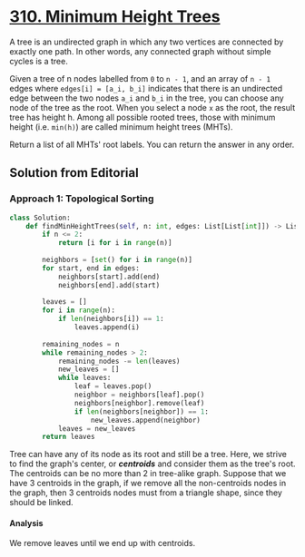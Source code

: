# [310. Minimum Height Trees](https://leetcode.com/problems/minimum-height-trees/?envType=daily-question&envId=2024-04-23)

A tree is an undirected graph in which any two vertices are connected by exactly one path. In other words, any connected graph without simple cycles is a tree.

Given a tree of n nodes labelled from `0` to `n - 1`, and an array of `n - 1` edges where `edges[i] = [a_i, b_i]` indicates that there is an undirected edge between the two nodes `a_i` and `b_i` in the tree, you can choose any node of the tree as the root. When you select a node `x` as the root, the result tree has height h. Among all possible rooted trees, those with minimum height (i.e. `min(h)`)  are called minimum height trees (MHTs).

Return a list of all MHTs' root labels. You can return the answer in any order.

## Solution from Editorial

### Approach 1: Topological Sorting

```python
class Solution:
    def findMinHeightTrees(self, n: int, edges: List[List[int]]) -> List[int]:
        if n <= 2:
            return [i for i in range(n)]
        
        neighbors = [set() for i in range(n)]
        for start, end in edges:
            neighbors[start].add(end)
            neighbors[end].add(start)
        
        leaves = []
        for i in range(n):
            if len(neighbors[i]) == 1:
                leaves.append(i)
        
        remaining_nodes = n
        while remaining_nodes > 2:
            remaining_nodes -= len(leaves)
            new_leaves = []
            while leaves:
                leaf = leaves.pop()
                neighbor = neighbors[leaf].pop()
                neighbors[neighbor].remove(leaf)
                if len(neighbors[neighbor]) == 1:
                    new_leaves.append(neighbor)
            leaves = new_leaves
        return leaves

```

Tree can have any of its node as its root and still be a tree. Here, we strive to find the graph's center, or ***centroids*** and consider them as the tree's root. The centroids can be no more than 2 in tree-alike graph. Suppose that we have 3 centroids in the graph, if we remove all the non-centroids nodes in the graph, then 3 centroids nodes must from a triangle shape, since they should be linked.

#### Analysis

We remove leaves until we end up with centroids.